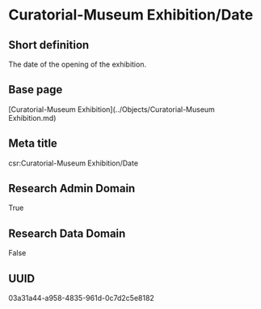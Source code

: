 # Curatorial-Museum Exhibition/Date
## Short definition
The date of the opening of the exhibition.
## Base page
[Curatorial-Museum Exhibition](../Objects/Curatorial-Museum Exhibition.md)
## Meta title
csr:Curatorial-Museum Exhibition/Date
## Research Admin Domain
True
## Research Data Domain
False
## UUID
03a31a44-a958-4835-961d-0c7d2c5e8182
